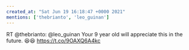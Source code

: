 ```yaml
---
created_at: "Sat Jun 19 16:18:47 +0000 2021"
mentions: ['thebrianto', 'leo_guinan']
---
```


RT @thebrianto: @leo_guinan Your 9 year old will appreciate this in the future. 😆😆 https://t.co/9OAXQ6A4kc
